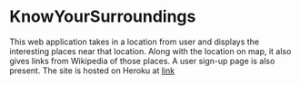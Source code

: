 # KnowYourSurroundings

This web application takes in a location from user and displays the interesting places near that location.
Along with the location on map, it also gives links from Wikipedia of those places.
A user sign-up page is also present.
The site is hosted on Heroku at [link](http://protected-caverns-51313.herokuapp.com)
